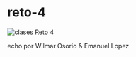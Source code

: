 # reto-4

![clases Reto 4](https://user-images.githubusercontent.com/97258179/174889342-698dc423-35ea-401e-a243-777d3f0759e0.png)






echo por 
Wilmar Osorio & Emanuel Lopez


